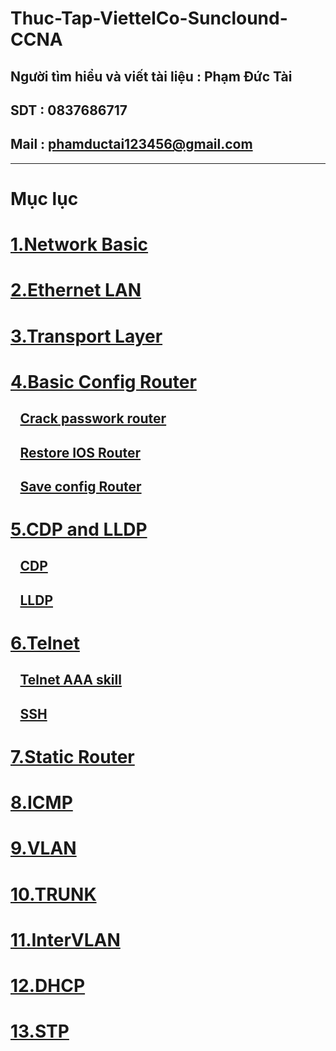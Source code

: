 # Thuc-Tap-ViettelCo-Sunclound-CCNA

## Người tìm hiểu và viết tài liệu : Phạm Đức Tài
## SDT : 0837686717
## Mail : phamductai123456@gmail.com

***
# Mục lục
# [1.Network Basic](https://github.com/ductai124/Thuc-Tap-ViettelCo-Sunclound-/blob/1bbe933da75019359453823a745ed35643d5ee26/CCNA/1.Network%20Basic/README.md)
# [2.Ethernet LAN](https://github.com/ductai124/Thuc-Tap-ViettelCo-Sunclound-/blob/1bbe933da75019359453823a745ed35643d5ee26/CCNA/2.Ethernet%20LAN/README.md)
# [3.Transport Layer](https://github.com/ductai124/Thuc-Tap-ViettelCo-Sunclound-/blob/1bbe933da75019359453823a745ed35643d5ee26/CCNA/3.Transport%20Layer/README.md)
# [4.Basic Config Router](https://github.com/ductai124/Thuc-Tap-ViettelCo-Sunclound-/blob/1bbe933da75019359453823a745ed35643d5ee26/CCNA/4..Basic%20Config%20Router/README.md)
## &ensp; [Crack passwork router](https://github.com/ductai124/Thuc-Tap-ViettelCo-Sunclound-/blob/1bbe933da75019359453823a745ed35643d5ee26/CCNA/4..Basic%20Config%20Router/Crack%20passwork%20router/README.md)
## &ensp; [Restore IOS Router](https://github.com/ductai124/Thuc-Tap-ViettelCo-Sunclound-/blob/1bbe933da75019359453823a745ed35643d5ee26/CCNA/4..Basic%20Config%20Router/Restore%20IOS%20Router/README.md)
## &ensp; [Save config Router](https://github.com/ductai124/Thuc-Tap-ViettelCo-Sunclound-/blob/1bbe933da75019359453823a745ed35643d5ee26/CCNA/4..Basic%20Config%20Router/Save%20config%20Router/README.md)
# [5.CDP and LLDP]()
## &ensp; [CDP](https://github.com/ductai124/Thuc-Tap-ViettelCo-Sunclound-/blob/1bbe933da75019359453823a745ed35643d5ee26/CCNA/5.CDP%20and%20LLDP/CDP/README.md)
## &ensp; [LLDP](https://github.com/ductai124/Thuc-Tap-ViettelCo-Sunclound-/blob/1bbe933da75019359453823a745ed35643d5ee26/CCNA/5.CDP%20and%20LLDP/LLDP/README.md)
# [6.Telnet](https://github.com/ductai124/Thuc-Tap-ViettelCo-Sunclound-/blob/1bbe933da75019359453823a745ed35643d5ee26/CCNA/6.Telnet/README.md)
## &ensp; [Telnet AAA skill](https://github.com/ductai124/Thuc-Tap-ViettelCo-Sunclound-/blob/1bbe933da75019359453823a745ed35643d5ee26/CCNA/6.Telnet/Telnet%20AAA%20skill/README.md)
## &ensp; [SSH](https://github.com/ductai124/Thuc-Tap-ViettelCo-Sunclound-/blob/66d145f2ba9a4345d520aa78ce6134ca36652dca/CCNA/6.Telnet/SSH/README.md)
# [7.Static Router](https://github.com/ductai124/Thuc-Tap-ViettelCo-Sunclound-/blob/1bbe933da75019359453823a745ed35643d5ee26/CCNA/7.Static%20router/README.md)
# [8.ICMP](https://github.com/ductai124/Thuc-Tap-ViettelCo-Sunclound-/blob/1bbe933da75019359453823a745ed35643d5ee26/CCNA/8.ICMP/README.md)
# [9.VLAN](https://github.com/ductai124/Thuc-Tap-ViettelCo-Sunclound-/blob/1bbe933da75019359453823a745ed35643d5ee26/CCNA/9.VLAN/README.md)
# [10.TRUNK](https://github.com/ductai124/Thuc-Tap-ViettelCo-Sunclound-/blob/1bbe933da75019359453823a745ed35643d5ee26/CCNA/10.TRUNK/README.md)
# [11.InterVLAN](https://github.com/ductai124/Thuc-Tap-ViettelCo-Sunclound-/blob/1bbe933da75019359453823a745ed35643d5ee26/CCNA/11.InterVLAN/README.md)
# [12.DHCP](https://github.com/ductai124/Thuc-Tap-ViettelCo-Sunclound-/blob/1bbe933da75019359453823a745ed35643d5ee26/CCNA/12.DHCP/README.md)
# [13.STP]()
## &ensp; []()
## &ensp; []()
## &ensp; []()
# []()

